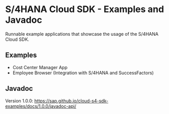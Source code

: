 # S/4HANA Cloud SDK - Examples and Javadoc
Runnable example applications that showcase the usage of the S/4HANA Cloud SDK.

## Examples
- Cost Center Manager App
- Employee Browser (Integration with S/4HANA and SuccessFactors)


## Javadoc

Version 1.0.0: https://sap.github.io/cloud-s4-sdk-examples/docs/1.0.0/javadoc-api/

